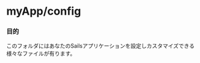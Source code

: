 # myApp/config
### 目的
このフォルダにはあなたのSailsアプリケーションを設定しカスタマイズできる様々なファイルが有ります。


<docmeta name="uniqueID" value="configmd867312">
<docmeta name="displayName" value="config">

